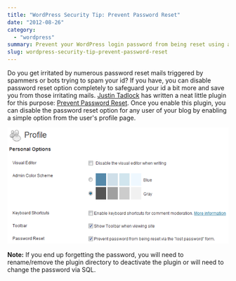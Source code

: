 ```yaml
---
title: "WordPress Security Tip: Prevent Password Reset"
date: "2012-08-26"
category: 
  - "wordpress"
summary: Prevent your WordPress login password from being reset using a simple tip.
slug: wordpress-security-tip-prevent-password-reset
---
```


Do you get irritated by numerous password reset mails triggered by spammers or bots trying to spam your id? If you have, you can disable password reset option completely to safeguard your id a bit more and save you from those irritating mails. [Justin Tadlock](https://justintadlock.com/) has written a neat little plugin for this purpose: [Prevent Password Reset](https://wordpress.org/plugins/prevent-password-reset/). Once you enable this plugin, you can disable the password reset option for any user of your blog by enabling a simple option from the user's profile page.

![Screenshot of Prevent Password Reset plugin options screen](images/prevent_password_reset_option.png#center "Prevent Password Reset option")

**Note:** If you end up forgetting the password, you will need to rename/remove the plugin directory to deactivate the plugin or will need to change the password via SQL.
